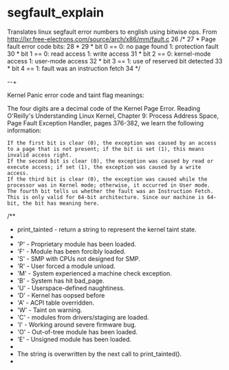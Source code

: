 # segfault_explain
Translates linux segfault error numbers to english using bitwise ops. 
From http://lxr.free-electrons.com/source/arch/x86/mm/fault.c
 26 /*
 27  * Page fault error code bits:
 28  *
 29  *   bit 0 ==    0: no page found       1: protection fault
 30  *   bit 1 ==    0: read access         1: write access
 31  *   bit 2 ==    0: kernel-mode access  1: user-mode access
 32  *   bit 3 ==                           1: use of reserved bit detected
 33  *   bit 4 ==                           1: fault was an instruction fetch
 34  */

--+

Kernel Panic error code and taint flag meanings:

  The four digits are a decimal code of the Kernel Page Error. Reading O'Reilly's Understanding Linux Kernel, Chapter 9: Process Address Space, Page Fault Exception Handler, pages 376-382, we learn the following information:

    If the first bit is clear (0), the exception was caused by an access to a page that is not present; if the bit is set (1), this means invalid access right.
    If the second bit is clear (0), the exception was caused by read or execute access; if set (1), the exception was caused by a write access.
    If the third bit is clear (0), the exception was caused while the processor was in Kernel mode; otherwise, it occurred in User mode.
    The fourth bit tells us whether the fault was an Instruction Fetch. This is only valid for 64-bit architecture. Since our machine is 64-bit, the bit has meaning here.
    
/**
 *  print_tainted - return a string to represent the kernel taint state.
 *
 *  'P' - Proprietary module has been loaded.
 *  'F' - Module has been forcibly loaded.
 *  'S' - SMP with CPUs not designed for SMP.
 *  'R' - User forced a module unload.
 *  'M' - System experienced a machine check exception.
 *  'B' - System has hit bad_page.
 *  'U' - Userspace-defined naughtiness.
 *  'D' - Kernel has oopsed before
 *  'A' - ACPI table overridden.
 *  'W' - Taint on warning.
 *  'C' - modules from drivers/staging are loaded.
 *  'I' - Working around severe firmware bug.
 *  'O' - Out-of-tree module has been loaded.
 *  'E' - Unsigned module has been loaded.
 *
 *  The string is overwritten by the next call to print_tainted().
 *  
 
